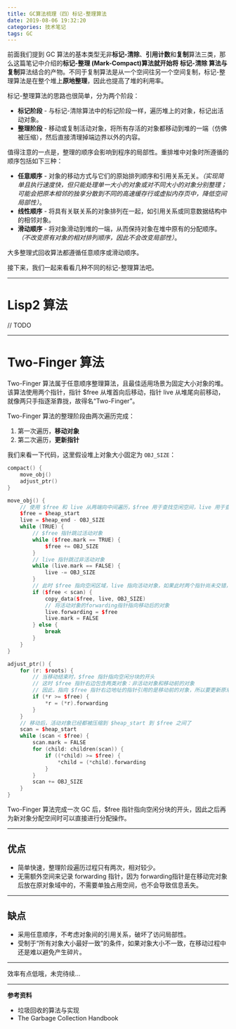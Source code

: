 ```yaml
---
title: GC算法梳理（四）标记-整理算法
date: 2019-08-06 19:32:20
categories: 技术笔记
tags: GC
---
```


前面我们提到 GC 算法的基本类型无非**标记-清除**、**引用计数**和**复制**算法三类，那么这篇笔记中介绍的**标记-整理 (Mark-Compact)**算法就开始将 **标记-清除** 算法与**复制**算法结合的产物。不同于复制算法是从一个空间往另一个空间复制，标记-整理算法是在整个堆上**原地整理**，因此也提高了堆的利用率。

标记-整理算法的思路也很简单，分为两个阶段：
* **标记阶段** - 与标记-清除算法中的标记阶段一样，遍历堆上的对象，标记出活动对象。
* **整理阶段** - 移动或复制活动对象，将所有存活的对象都移动到堆的一端（仿佛被压缩），然后直接清理掉端边界以外的内容。

值得注意的一点是，整理的顺序会影响到程序的局部性。重排堆中对象时所遵循的顺序包括如下三种：
<!--more-->
* **任意顺序** - 对象的移动方式与它们的原始排列顺序和引用关系无关。*（实现简单且执行速度快，但只能处理单一大小的对象或对不同大小的对象分别整理；可能会把原本相邻的独享分散到不同的高速缓存行或虚拟内存页中，降低空间局部性）*。
* **线性顺序** - 将具有关联关系的对象排列在一起，如引用关系或同意数据结构中的相邻对象。
* **滑动顺序** - 将对象滑动到堆的一端，从而保持对象在堆中原有的分配顺序。*（不改变原有对象的相对排列顺序，因此不会改变局部性）*。

大多整理式回收算法都遵循任意顺序或滑动顺序。

接下来，我们一起来看看几种不同的标记-整理算法吧。

---
# Lisp2 算法
// TODO

---
# Two-Finger 算法
Two-Finger 算法属于任意顺序整理算法，且最佳适用场景为固定大小对象的堆。该算法使用两个指针，指针 $free 从堆首向后移动，指针 live 从堆尾向前移动，就像两只手指逐渐靠拢，故得名“Two-Finger”。

Two-Finger 算法的整理阶段由两次遍历完成：
1. 第一次遍历，**移动对象**
2. 第二次遍历，**更新指针**

我们来看一下代码，这里假设堆上对象大小固定为 `OBJ_SIZE`：
```c++
compact() {
    move_obj()
    adjust_ptr()
}

move_obj() {
    // 使用 $free 和 live 从两端向中间遍历，$free 用于查找空闲空间，live 用于查找活动对象
    $free = $heap_start
    live = $heap_end - OBJ_SIZE
    while (TRUE) {
        // $free 指针跳过活动对象
        while ($free.mark == TRUE) {
            $free += OBJ_SIZE
        }
        // live 指针跳过非活动对象
        while (live.mark == FALSE) {
            live -= OBJ_SIZE
        }
        // 此时 $free 指向空闲区域，live 指向活动对象，如果此时两个指针尚未交错，则将活动对象移到前面的空闲区域
        if ($free < scan) {
            copy_data($free, live, OBJ_SIZE)
            // 将活动对象的forwarding指针指向移动后的对象
            live.forwarding = $free
            live.mark = FALSE
        } else {
            break
        }
    }
}

adjust_ptr() {
    for (r: $roots) {
        // 当移动结束时，$free 指针指向空闲分块的开头
        // 这时 $free 指针右边包含两类对象：非活动对象和移动前的对象
        // 因此，指向 $free 指针右边地址的指针引用的是移动前的对象，所以要更新原来的引用
        if (*r >= $free) {
            *r = (*r).forwarding
        }
    }
    // 移动后，活动对象已经都被压缩到 $heap_start 到 $free 之间了
    scan = $heap_start
    while (scan < $free) {
        scan.mark = FALSE
        for (child: children(scan)) {
            if ((*child) >= $free) {
                *child = (*child).forwarding
            }
        }
        scan += OBJ_SIZE
    }
}
```

Two-Finger 算法完成一次 GC 后，$free 指针指向空闲分块的开头，因此之后再为新对象分配空间时可以直接进行分配操作。

---
## 优点
* 简单快速，整理阶段遍历过程只有两次，相对较少。
* 无需额外空间来记录 forwarding 指针，因为 forwarding指针是在移动完对象后放在原对象域中的，不需要单独占用空间，也不会导致信息丢失。

---
## 缺点
* 采用任意顺序，不考虑对象间的引用关系，破坏了访问局部性。
* 受制于“所有对象大小最好一致”的条件，如果对象大小不一致，在移动过程中还是难以避免产生碎片。

---

效率有点低哦，未完待续...

---

**参考资料**
* 垃圾回收的算法与实现
* The Garbage Collection Handbook

